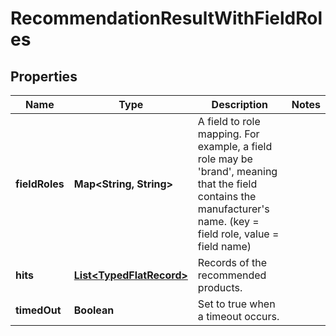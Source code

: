 

# RecommendationResultWithFieldRoles


## Properties

Name | Type | Description | Notes
------------ | ------------- | ------------- | -------------
**fieldRoles** | **Map&lt;String, String&gt;** | A field to role mapping. For example, a field role may be &#39;brand&#39;, meaning that the field contains the manufacturer&#39;s name. (key &#x3D; field role, value &#x3D; field name) | 
**hits** | [**List&lt;TypedFlatRecord&gt;**](TypedFlatRecord.md) | Records of the recommended products. | 
**timedOut** | **Boolean** | Set to true when a timeout occurs. | 



